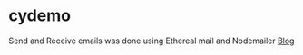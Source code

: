 # cydemo
Send and Receive emails was done using Ethereal mail and Nodemailer 
[Blog](https://dev.to/jprealini/how-to-test-sent-and-received-emails-with-cypress-10-ethereal-and-nodemailer-5h25)
